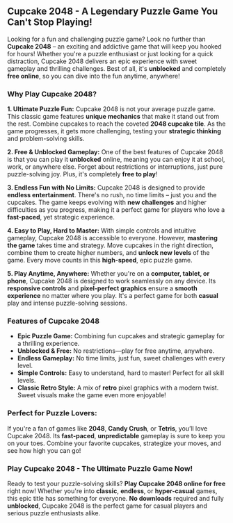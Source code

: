 ## **Cupcake 2048 - A Legendary Puzzle Game You Can't Stop Playing!**

Looking for a fun and challenging puzzle game? Look no further than **Cupcake 2048** – an exciting and addictive game that will keep you hooked for hours! Whether you're a puzzle enthusiast or just looking for a quick distraction, Cupcake 2048 delivers an epic experience with sweet gameplay and thrilling challenges. Best of all, it's **unblocked** and completely **free online**, so you can dive into the fun anytime, anywhere!

### **Why Play Cupcake 2048?**

**1. Ultimate Puzzle Fun:**
Cupcake 2048 is not your average puzzle game. This classic game features **unique mechanics** that make it stand out from the rest. Combine cupcakes to reach the coveted **2048 cupcake tile**. As the game progresses, it gets more challenging, testing your **strategic thinking** and problem-solving skills.

**2. Free & Unblocked Gameplay:**
One of the best features of Cupcake 2048 is that you can play it **unblocked** online, meaning you can enjoy it at school, work, or anywhere else. Forget about restrictions or interruptions, just pure puzzle-solving joy. Plus, it's completely **free to play**!

**3. Endless Fun with No Limits:**
Cupcake 2048 is designed to provide **endless entertainment**. There's no rush, no time limits – just you and the cupcakes. The game keeps evolving with **new challenges** and higher difficulties as you progress, making it a perfect game for players who love a **fast-paced**, yet strategic experience.

**4. Easy to Play, Hard to Master:**
With simple controls and intuitive gameplay, Cupcake 2048 is accessible to everyone. However, **mastering the game** takes time and strategy. Move cupcakes in the right direction, combine them to create higher numbers, and **unlock new levels** of the game. Every move counts in this **high-speed**, epic puzzle game.

**5. Play Anytime, Anywhere:**
Whether you're on a **computer, tablet, or phone**, Cupcake 2048 is designed to work seamlessly on any device. Its **responsive controls** and **pixel-perfect graphics** ensure a **smooth experience** no matter where you play. It's a perfect game for both **casual** play and intense puzzle-solving sessions.

### **Features of Cupcake 2048**

- **Epic Puzzle Game:** Combining fun cupcakes and strategic gameplay for a thrilling experience.
- **Unblocked & Free:** No restrictions—play for free anytime, anywhere.
- **Endless Gameplay:** No time limits, just fun, sweet challenges with every level.
- **Simple Controls:** Easy to understand, hard to master! Perfect for all skill levels.
- **Classic Retro Style:** A mix of **retro** pixel graphics with a modern twist. Sweet visuals make the game even more enjoyable!

### **Perfect for Puzzle Lovers:**

If you're a fan of games like **2048**, **Candy Crush**, or **Tetris**, you’ll love Cupcake 2048. Its **fast-paced**, **unpredictable** gameplay is sure to keep you on your toes. Combine your favorite cupcakes, strategize your moves, and see how high you can go!

### **Play Cupcake 2048 - The Ultimate Puzzle Game Now!**

Ready to test your puzzle-solving skills? **Play Cupcake 2048 online for free** right now! Whether you're into **classic**, **endless**, or **hyper-casual** games, this epic title has something for everyone. **No downloads** required and fully **unblocked**, Cupcake 2048 is the perfect game for casual players and serious puzzle enthusiasts alike.
